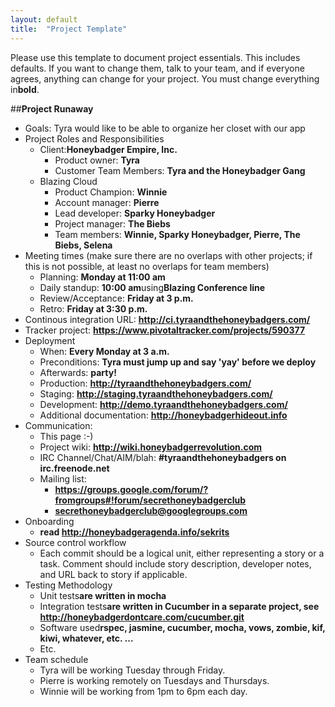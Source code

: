 ```yaml
---
layout: default
title:  "Project Template"
---
```

Please use this template to document project essentials. This includes defaults. If you want to change them, talk to your team, and if everyone agrees, anything can change for your project.  You must change everything in**bold**.

##**Project Runaway**
* Goals: Tyra would like to be able to organize her closet with our app
* Project Roles and Responsibilities
  * Client:**Honeybadger Empire, Inc.**
    * Product owner: **Tyra**
    * Customer Team Members: **Tyra and the Honeybadger Gang**
  * Blazing Cloud
    * Product Champion: **Winnie**
    * Account manager: **Pierre**
    * Lead developer: **Sparky Honeybadger**
    * Project manager: **The Biebs**
    * Team members: **Winnie, Sparky Honeybadger, Pierre, The Biebs, Selena**
* Meeting times (make sure there are no overlaps with other projects; if
  this is not possible, at least no overlaps for team members)
  * Planning: **Monday at 11:00 am**
  * Daily standup: **10:00 am**using**Blazing Conference line**
  * Review/Acceptance: **Friday at 3 p.m.**
  * Retro: **Friday at 3:30 p.m.**
* Continous integration URL: **http://ci.tyraandthehoneybadgers.com/**
* Tracker project: **https://www.pivotaltracker.com/projects/590377**
* Deployment
  * When: **Every Monday at 3 a.m.**
  * Preconditions: **Tyra must jump up and say 'yay' before we deploy**
  * Afterwards: **party!**
  * Production: **http://tyraandthehoneybadgers.com/**
  * Staging: **http://staging.tyraandthehoneybadgers.com/**
  * Development: **http://demo.tyraandthehoneybadgers.com/**
  * Additional documentation: **http://honeybadgerhideout.info**
* Communication:
  * This page :-)
  * Project wiki: **http://wiki.honeybadgerrevolution.com**
  * IRC Channel/Chat/AIM/blah: **#tyraandthehoneybadgers on irc.freenode.net**
  * Mailing list:
    * **https://groups.google.com/forum/?fromgroups#!forum/secrethoneybadgerclub**
    * **secrethoneybadgerclub@googlegroups.com**
* Onboarding
  * **read http://honeybadgeragenda.info/sekrits**
* Source control workflow
  * Each commit should be a logical unit, either representing a story or
    a task. Comment should include story description, developer notes,
    and URL back to story if applicable.
* Testing Methodology
  * Unit tests**are written in mocha**
  * Integration tests**are written in Cucumber in a separate project, see http://honeybadgerdontcare.com/cucumber.git**
  * Software used**rspec, jasmine, cucumber, mocha, vows, zombie, kif, kiwi,
    whatever, etc. ...**
  * Etc.
* Team schedule
  * Tyra will be working Tuesday through Friday.
  * Pierre is working remotely on Tuesdays and Thursdays.
  * Winnie will be working from 1pm to 6pm each day.
